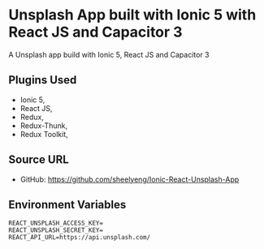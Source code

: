 # Unsplash App built with Ionic 5 with React JS and Capacitor 3

A Unsplash app build with Ionic 5, React JS and Capacitor 3

## Plugins Used

- Ionic 5,
- React JS,
- Redux,
- Redux-Thunk,
- Redux Toolkit,

## Source URL

- GitHub: https://github.com/sheelyeng/Ionic-React-Unsplash-App

## Environment Variables

```
REACT_UNSPLASH_ACCESS_KEY=
REACT_UNSPLASH_SECRET_KEY=
REACT_API_URL=https://api.unsplash.com/
```
